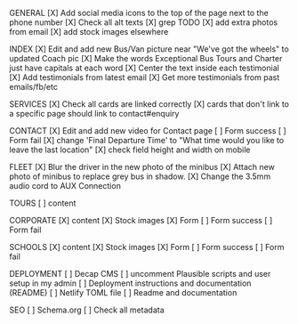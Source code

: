 GENERAL
[X] Add social media icons to the top of the page next to the phone number
[X] Check all alt texts
[X] grep TODO
[X] add extra photos from email
[X] add stock images elsewhere

INDEX
[X] Edit and add new Bus/Van picture near "We've got the wheels" to updated Coach pic
[X] Make the words Exceptional Bus Tours and Charter just have capitals at each word
[X] Center the text inside each testimonial
[X] Add testimonials from latest email
[X] Get more testimonials from past emails/fb/etc

SERVICES
[X] Check all cards are linked correctly
[X] cards that don't link to a specific page should link to contact#enquiry

CONTACT
[X] Edit and add new video for Contact page
[ ] Form success
[ ] Form fail
[X] change 'Final Departure Time' to "What time would you like to leave the last location"
[X] check field height and width on mobile

FLEET
[X] Blur the driver in the new photo of the minibus
[X] Attach new photo of minibus to replace grey bus in shadow.
[X] Change the 3.5mm audio cord to AUX Connection

TOURS
[ ] content

CORPORATE
[X] content
[X] Stock images
[X] Form
[ ] Form success
[ ] Form fail

SCHOOLS
[X] content
[X] Stock images
[X] Form
[ ] Form success
[ ] Form fail

DEPLOYMENT
[ ] Decap CMS
[ ] uncomment Plausible scripts and user setup in my admin
[ ] Deployment instructions and documentation (README)
[ ] Netlify TOML file
[ ] Readme and documentation

SEO
[ ] Schema.org
[ ] Check all metadata
